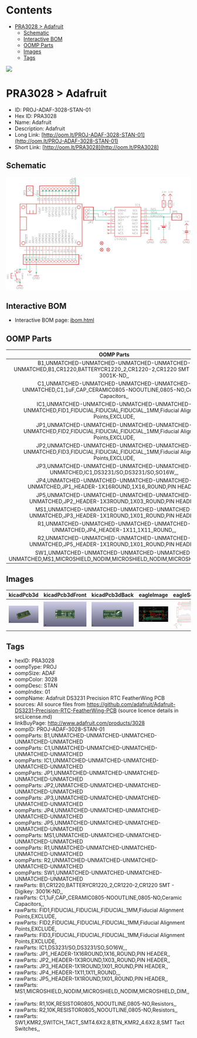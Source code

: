 



Contents
========

* [PRA3028 > Adafruit](#pra3028--adafruit)
	* [Schematic](#schematic)
	* [Interactive BOM](#interactive-bom)
	* [OOMP Parts](#oomp-parts)
	* [Images](#images)
	* [Tags](#tags)
  
![][im]
# PRA3028 > Adafruit

- ID: PROJ-ADAF-3028-STAN-01
- Hex ID: PRA3028
- Name: Adafruit
- Description: Adafruit
- Long Link: [http://oom.lt/PROJ-ADAF-3028-STAN-01](http://oom.lt/PROJ-ADAF-3028-STAN-01)
- Short Link: [http://oom.lt/PRA3028](http://oom.lt/PRA3028)

## Schematic
  
[![schem](eagleSchemImage.png)](eagleSchemImage.png)
## Interactive BOM

- Interactive BOM page: [ibom.html](https://htmlpreview.github.io/?https://github.com/oomlout/oomlout_OOMP_projects/blob/main/PROJ-ADAF-3028-STAN-01/kicad/bom/ibom.html)

## OOMP Parts
  

|OOMP Parts|
| :---: |
|B1,UNMATCHED-UNMATCHED-UNMATCHED-UNMATCHED-UNMATCHED,B1,CR1220,BATTERYCR1220_2,CR1220-2,CR1220 SMT - Digikey: 3001K-ND,,|
|C1,UNMATCHED-UNMATCHED-UNMATCHED-UNMATCHED-UNMATCHED,C1,1uF,CAP_CERAMIC0805-NOOUTLINE,0805-NO,Ceramic Capacitors,,|
|IC1,UNMATCHED-UNMATCHED-UNMATCHED-UNMATCHED-UNMATCHED,FID1,FIDUCIAL,FIDUCIAL,FIDUCIAL_1MM,Fiducial Alignment Points,EXCLUDE,|
|JP1,UNMATCHED-UNMATCHED-UNMATCHED-UNMATCHED-UNMATCHED,FID2,FIDUCIAL,FIDUCIAL,FIDUCIAL_1MM,Fiducial Alignment Points,EXCLUDE,|
|JP2,UNMATCHED-UNMATCHED-UNMATCHED-UNMATCHED-UNMATCHED,FID3,FIDUCIAL,FIDUCIAL,FIDUCIAL_1MM,Fiducial Alignment Points,EXCLUDE,|
|JP3,UNMATCHED-UNMATCHED-UNMATCHED-UNMATCHED-UNMATCHED,IC1,DS3231/SO,DS3231/SO,SO16W,,,|
|JP4,UNMATCHED-UNMATCHED-UNMATCHED-UNMATCHED-UNMATCHED,JP1,,HEADER-1X16ROUND,1X16_ROUND,PIN HEADER,,|
|JP5,UNMATCHED-UNMATCHED-UNMATCHED-UNMATCHED-UNMATCHED,JP2,,HEADER-1X3ROUND,1X03_ROUND,PIN HEADER,,|
|MS1,UNMATCHED-UNMATCHED-UNMATCHED-UNMATCHED-UNMATCHED,JP3,,HEADER-1X1ROUND,1X01_ROUND,PIN HEADER,,|
|R1,UNMATCHED-UNMATCHED-UNMATCHED-UNMATCHED-UNMATCHED,JP4,,HEADER-1X11,1X11_ROUND,,,|
|R2,UNMATCHED-UNMATCHED-UNMATCHED-UNMATCHED-UNMATCHED,JP5,,HEADER-1X1ROUND,1X01_ROUND,PIN HEADER,,|
|SW1,UNMATCHED-UNMATCHED-UNMATCHED-UNMATCHED-UNMATCHED,MS1,MICROSHIELD_NODIM,MICROSHIELD_NODIM,MICROSHIELD_DIM,,,|

## Images
  
  

|kicadPcb3d|kicadPcb3dFront|kicadPcb3dBack|eagleImage|eagleSchemImage|
| :---: | :---: | :---: | :---: | :---: |
|[![kicadPcb3d](kicadPcb3d_140.png)](kicadPcb3d.png)|[![kicadPcb3dFront](kicadPcb3dFront_140.png)](kicadPcb3dFront.png)|[![kicadPcb3dBack](kicadPcb3dBack_140.png)](kicadPcb3dBack.png)|[![eagleImage](eagleImage_140.png)](eagleImage.png)|[![eagleSchemImage](eagleSchemImage_140.png)](eagleSchemImage.png)|

## Tags

- hexID: PRA3028
- oompType: PROJ
- oompSize: ADAF
- oompColor: 3028
- oompDesc: STAN
- oompIndex: 01
- oompName: Adafruit DS3231 Precision RTC FeatherWing PCB
- sources: All source files from https://github.com/adafruit/Adafruit-DS3231-Precision-RTC-FeatherWing-PCB (source licence details in srcLicense.md)
- linkBuyPage: http://www.adafruit.com/products/3028
- oompID: PROJ-ADAF-3028-STAN-01
- oompParts: B1,UNMATCHED-UNMATCHED-UNMATCHED-UNMATCHED-UNMATCHED
- oompParts: C1,UNMATCHED-UNMATCHED-UNMATCHED-UNMATCHED-UNMATCHED
- oompParts: IC1,UNMATCHED-UNMATCHED-UNMATCHED-UNMATCHED-UNMATCHED
- oompParts: JP1,UNMATCHED-UNMATCHED-UNMATCHED-UNMATCHED-UNMATCHED
- oompParts: JP2,UNMATCHED-UNMATCHED-UNMATCHED-UNMATCHED-UNMATCHED
- oompParts: JP3,UNMATCHED-UNMATCHED-UNMATCHED-UNMATCHED-UNMATCHED
- oompParts: JP4,UNMATCHED-UNMATCHED-UNMATCHED-UNMATCHED-UNMATCHED
- oompParts: JP5,UNMATCHED-UNMATCHED-UNMATCHED-UNMATCHED-UNMATCHED
- oompParts: MS1,UNMATCHED-UNMATCHED-UNMATCHED-UNMATCHED-UNMATCHED
- oompParts: R1,UNMATCHED-UNMATCHED-UNMATCHED-UNMATCHED-UNMATCHED
- oompParts: R2,UNMATCHED-UNMATCHED-UNMATCHED-UNMATCHED-UNMATCHED
- oompParts: SW1,UNMATCHED-UNMATCHED-UNMATCHED-UNMATCHED-UNMATCHED
- rawParts: B1,CR1220,BATTERYCR1220_2,CR1220-2,CR1220 SMT - Digikey: 3001K-ND,,
- rawParts: C1,1uF,CAP_CERAMIC0805-NOOUTLINE,0805-NO,Ceramic Capacitors,,
- rawParts: FID1,FIDUCIAL,FIDUCIAL,FIDUCIAL_1MM,Fiducial Alignment Points,EXCLUDE,
- rawParts: FID2,FIDUCIAL,FIDUCIAL,FIDUCIAL_1MM,Fiducial Alignment Points,EXCLUDE,
- rawParts: FID3,FIDUCIAL,FIDUCIAL,FIDUCIAL_1MM,Fiducial Alignment Points,EXCLUDE,
- rawParts: IC1,DS3231/SO,DS3231/SO,SO16W,,,
- rawParts: JP1,,HEADER-1X16ROUND,1X16_ROUND,PIN HEADER,,
- rawParts: JP2,,HEADER-1X3ROUND,1X03_ROUND,PIN HEADER,,
- rawParts: JP3,,HEADER-1X1ROUND,1X01_ROUND,PIN HEADER,,
- rawParts: JP4,,HEADER-1X11,1X11_ROUND,,,
- rawParts: JP5,,HEADER-1X1ROUND,1X01_ROUND,PIN HEADER,,
- rawParts: MS1,MICROSHIELD_NODIM,MICROSHIELD_NODIM,MICROSHIELD_DIM,,,
- rawParts: R1,10K,RESISTOR0805_NOOUTLINE,0805-NO,Resistors,,
- rawParts: R2,10K,RESISTOR0805_NOOUTLINE,0805-NO,Resistors,,
- rawParts: SW1,KMR2,SWITCH_TACT_SMT4.6X2.8,BTN_KMR2_4.6X2.8,SMT Tact Switches,,



[im]: kicadPcb3d_450.png
